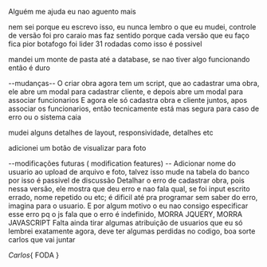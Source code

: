 Alguém me ajuda eu nao aguento mais 

nem sei porque eu escrevo isso, eu nunca lembro o que eu mudei, controle de versão foi pro caraio
mas faz sentido porque cada versão que eu faço fica pior
botafogo foi lider 31 rodadas como isso é possivel

mandei um monte de pasta até a database, se nao tiver algo funcionando então é duro

--mudanças--
O criar obra agora tem um script, que ao cadastrar uma obra, ele abre um modal para cadastrar cliente, e depois abre um modal para associar funcionarios
E agora ele só cadastra obra e cliente juntos, apos associar os funcionarios, então tecnicamente está mas segura para caso de erro ou o sistema caia

mudei alguns detalhes de layout, responsividade, detalhes etc

adicionei um botão de visualizar para foto

--modificações futuras ( modification features) --
Adicionar nome do usuario ao upload de arquivo e foto, talvez isso mude na tabela do banco por isso é passivel de discussão
Detalhar o erro de cadastrar obra, pois nessa versão, ele mostra que deu erro e nao fala qual, se foi input escrito errado, nome repetido ou etc;
é dificil até pra programar sem saber do erro, imagina para o usuario. E por algum motivo o eu nao consigo especificar esse erro pq o js fala que o erro é indefinido, MORRA JQUERY, MORRA JAVASCRIPT
Falta ainda tirar algumas atribuição de usuarios que eu só lembrei exatamente agora, deve ter algumas perdidas no codigo, boa sorte carlos que vai juntar


*Carlos*{
FODA
}



